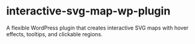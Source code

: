 # interactive-svg-map-wp-plugin
A flexible WordPress plugin that creates interactive SVG maps with hover effects, tooltips, and clickable regions.
